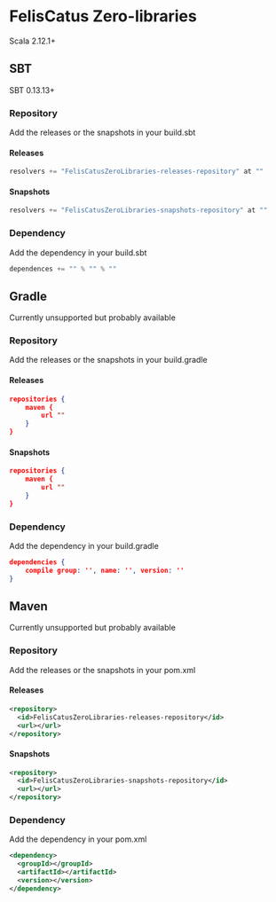 # FelisCatus Zero-libraries
Scala 2.12.1+
## SBT
SBT 0.13.13+
### Repository
Add the releases or the snapshots in your build.sbt
#### Releases
```scala
resolvers += "FelisCatusZeroLibraries-releases-repository" at ""
```
#### Snapshots
```scala
resolvers += "FelisCatusZeroLibraries-snapshots-repository" at ""
```
### Dependency
Add the dependency in your build.sbt
```scala
dependences += "" % "" % ""
```
## Gradle
Currently unsupported but probably available
### Repository
Add the releases or the snapshots in your build.gradle
#### Releases
```json
repositories {
    maven {
        url ""
    }
}
```

#### Snapshots
```json
repositories {
    maven {
        url ""
    }
}
```

### Dependency
Add the dependency in your build.gradle
```json
dependencies {
    compile group: '', name: '', version: ''
}
```

## Maven
Currently unsupported but probably available
### Repository
Add the releases or the snapshots in your pom.xml
#### Releases
```xml
<repository>
  <id>FelisCatusZeroLibraries-releases-repository</id>
  <url></url>
</repository>
```
#### Snapshots
```xml
<repository>
  <id>FelisCatusZeroLibraries-snapshots-repository</id>
  <url></url>
</repository>
```

### Dependency
Add the dependency in your pom.xml
```xml
<dependency>
  <groupId></groupId>
  <artifactId></artifactId>
  <version></version>
</dependency>
```